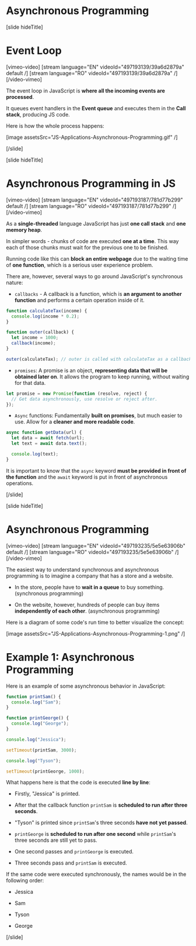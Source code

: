 # Asynchronous Programming

[slide hideTitle]

# Event Loop

[vimeo-video]
[stream language="EN" videoId="497193139/39a6d2879a" default /]
[stream language="RO" videoId="497193139/39a6d2879a"  /]
[/video-vimeo]

The event loop in JavaScript is **where all the incoming events are processed**.

It queues event handlers in the **Event queue** and executes them in the **Call stack**, producing JS code.

Here is how the whole process happens:

[image assetsSrc="JS-Applications-Asynchronous-Programming.gif" /]

[/slide]

[slide hideTitle]

# Asynchronous Programming in JS

[vimeo-video]
[stream language="EN" videoId="497193187/781d77b299" default /]
[stream language="RO" videoId="497193187/781d77b299"  /]
[/video-vimeo]

As a **single-threaded** language JavaScript has just **one call stack** and **one memory heap**.

In simpler words - chunks of code are executed **one at a time**. This way each of those chunks must wait for the previous one to be finished.

Running code like this can **block an entire webpage** due to the waiting time of **one function**, which is a serious user experience problem.

There are, however, several ways to go around JavaScript's synchronous nature:

- `callbacks` - A callback is a function, which is **an argument to another function** and performs a certain operation inside of it.

```js
function calculateTax(income) {
  console.log(income * 0.2);
}

function outer(callback) {
  let income = 1000;
  callback(income);
}

outer(calculateTax); // outer is called with calculateTax as a callback
```

- `promises`: A promise is an object, **representing data that will be obtained later on**. It allows the program to keep running, without waiting for that data.

```js
let promise = new Promise(function (resolve, reject) {
  // Get data asynchronously, use resolve or reject after.
});
```

- `Async` functions: Fundamentally **built on promises**, but much easier to use. Allow for a **cleaner and more readable code**.

```js
async function getData(url) {
  let data = await fetch(url);
  let text = await data.text();

  console.log(text);
}
```

It is important to know that the `async` keyword **must be provided in front of the function** and the `await` keyword is put in front of asynchronous operations.

[/slide]

[slide hideTitle]

# Asynchronous Programming

[vimeo-video]
[stream language="EN" videoId="497193235/5e5e63906b" default /]
[stream language="RO" videoId="497193235/5e5e63906b"  /]
[/video-vimeo]

The easiest way to understand synchronous and asynchronous programming is to imagine a company that has a store and a website.

- In the store, people have to **wait in a queue** to buy something. (synchronous programming)

- On the website, however, hundreds of people can buy items **independently of each other**. (asynchronous programming)

Here is a diagram of some code's run time to better visualize the concept:

[image assetsSrc="JS-Applications-Asynchronous-Programming-1.png" /]

# Example 1: Asynchronous Programming

Here is an example of some asynchronous behavior in JavaScript:

```js live
function printSam() {
  console.log("Sam");
}

function printGeorge() {
  console.log("George");
}

console.log("Jessica");

setTimeout(printSam, 3000);

console.log("Tyson");

setTimeout(printGeorge, 1000);
```

What happens here is that the code is executed **line by line**:

- Firstly, "Jessica" is printed.

- After that the callback function `printSam` is **scheduled to run after three seconds**.

- "Tyson" is printed since `printSam`'s three seconds **have not yet passed**.

- `printGeorge` is **scheduled to run after one second** while `printSam`'s three seconds are still yet to pass.

- One second passes and `printGeorge` is executed.

- Three seconds pass and `printSam` is executed.

If the same code were executed synchronously, the names would be in the following order:

- Jessica

- Sam

- Tyson

- George

[/slide]

